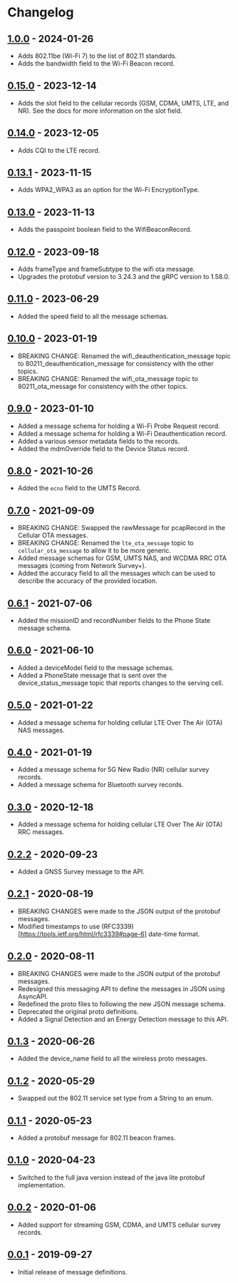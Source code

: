 # Changelog

## [1.0.0](https://github.com/christianrowlands/network-survey-messaging/releases/tag/v1.0.0) - 2024-01-26
* Adds 802.11be (Wi-Fi 7) to the list of 802.11 standards.
* Adds the bandwidth field to the Wi-Fi Beacon record.

## [0.15.0](https://github.com/christianrowlands/network-survey-messaging/releases/tag/v0.15.0) - 2023-12-14
* Adds the slot field to the cellular records (GSM, CDMA, UMTS, LTE, and NR). See the docs for more information on the slot field.

## [0.14.0](https://github.com/christianrowlands/network-survey-messaging/releases/tag/v0.14.0) - 2023-12-05
* Adds CQI to the LTE record.

## [0.13.1](https://github.com/christianrowlands/network-survey-messaging/releases/tag/v0.13.1) - 2023-11-15
* Adds WPA2_WPA3 as an option for the Wi-Fi EncryptionType.

## [0.13.0](https://github.com/christianrowlands/network-survey-messaging/releases/tag/v0.13.0) - 2023-11-13
* Adds the passpoint boolean field to the WifiBeaconRecord.

## [0.12.0](https://github.com/christianrowlands/network-survey-messaging/releases/tag/v0.12.0) - 2023-09-18
* Adds frameType and frameSubtype to the wifi ota message.
* Upgrades the protobuf version to 3.24.3 and the gRPC version to 1.58.0.

## [0.11.0](https://github.com/christianrowlands/network-survey-messaging/releases/tag/v0.11.0) - 2023-06-29
* Added the speed field to all the message schemas.

## [0.10.0](https://github.com/christianrowlands/network-survey-messaging/releases/tag/v0.10.0) - 2023-01-19
* BREAKING CHANGE: Renamed the wifi_deauthentication_message topic to 80211_deauthentication_message for consistency with the other topics.
* BREAKING CHANGE: Renamed the wifi_ota_message topic to 80211_ota_message for consistency with the other topics.

## [0.9.0](https://github.com/christianrowlands/network-survey-messaging/releases/tag/v0.9.0) - 2023-01-10
* Added a message schema for holding a Wi-Fi Probe Request record.
* Added a message schema for holding a Wi-Fi Deauthentication record.
* Added a various sensor metadata fields to the records.
* Added the mdmOverride field to the Device Status record.

## [0.8.0](https://github.com/christianrowlands/network-survey-messaging/releases/tag/v0.8.0) - 2021-10-26
* Added the `ecno` field to the UMTS Record.

## [0.7.0](https://github.com/christianrowlands/network-survey-messaging/releases/tag/v0.7.0) - 2021-09-09
* BREAKING CHANGE: Swapped the rawMessage for pcapRecord in the Cellular OTA messages.
* BREAKING CHANGE: Renamed the `lte_ota_message` topic to `cellular_ota_message` to allow it to be more generic.
* Added message schemas for GSM, UMTS NAS, and WCDMA RRC OTA messages (coming from Network Survey+).
* Added the accuracy field to all the messages which can be used to describe the accuracy of the provided location.

## [0.6.1](https://github.com/christianrowlands/network-survey-messaging/releases/tag/v0.6.1) - 2021-07-06
* Added the missionID and recordNumber fields to the Phone State message schema.

## [0.6.0](https://github.com/christianrowlands/network-survey-messaging/releases/tag/v0.6.0) - 2021-06-10
* Added a deviceModel field to the message schemas.
* Added a PhoneState message that is sent over the device_status_message topic that reports changes to the serving cell.

## [0.5.0](https://github.com/christianrowlands/network-survey-messaging/releases/tag/v0.5.0) - 2021-01-22
* Added a message schema for holding cellular LTE Over The Air (OTA) NAS messages.

## [0.4.0](https://github.com/christianrowlands/network-survey-messaging/releases/tag/v0.4.0) - 2021-01-19
* Added a message schema for 5G New Radio (NR) cellular survey records.
* Added a message schema for Bluetooth survey records.

## [0.3.0](https://github.com/christianrowlands/network-survey-messaging/releases/tag/v0.3.0) - 2020-12-18
* Added a message schema for holding cellular LTE Over The Air (OTA) RRC messages.

## [0.2.2](https://github.com/christianrowlands/network-survey-messaging/releases/tag/v0.2.2) - 2020-09-23
* Added a GNSS Survey message to the API.

## [0.2.1](https://github.com/christianrowlands/network-survey-messaging/releases/tag/v0.2.1) - 2020-08-19
* BREAKING CHANGES were made to the JSON output of the protobuf messages.
* Modified timestamps to use (RFC3339)[https://tools.ietf.org/html/rfc3339#page-6] date-time format.

## [0.2.0](https://github.com/christianrowlands/network-survey-messaging/releases/tag/v0.2.0) - 2020-08-11
* BREAKING CHANGES were made to the JSON output of the protobuf messages.
* Redesigned this messaging API to define the messages in JSON using AsyncAPI.
* Redefined the proto files to following the new JSON message schema.
* Deprecated the original proto definitions.
* Added a Signal Detection and an Energy Detection message to this API.

## [0.1.3](https://github.com/christianrowlands/network-survey-messaging/releases/tag/v0.1.3) - 2020-06-26
* Added the device_name field to all the wireless proto messages.

## [0.1.2](https://github.com/christianrowlands/network-survey-messaging/releases/tag/v0.1.2) - 2020-05-29
* Swapped out the 802.11 service set type from a String to an enum.

## [0.1.1](https://github.com/christianrowlands/network-survey-messaging/releases/tag/v0.1.1) - 2020-05-23
* Added a protobuf message for 802.11 beacon frames.

## [0.1.0](https://github.com/christianrowlands/network-survey-messaging/releases/tag/v0.1.0) - 2020-04-23
* Switched to the full java version instead of the java lite protobuf implementation.

## [0.0.2](https://github.com/christianrowlands/network-survey-messaging/releases/tag/release-0.0.2) - 2020-01-06
* Added support for streaming GSM, CDMA, and UMTS cellular survey records.

## [0.0.1](https://github.com/christianrowlands/network-survey-messaging/releases/tag/release-0.0.1) - 2019-09-27
* Initial release of message definitions.

